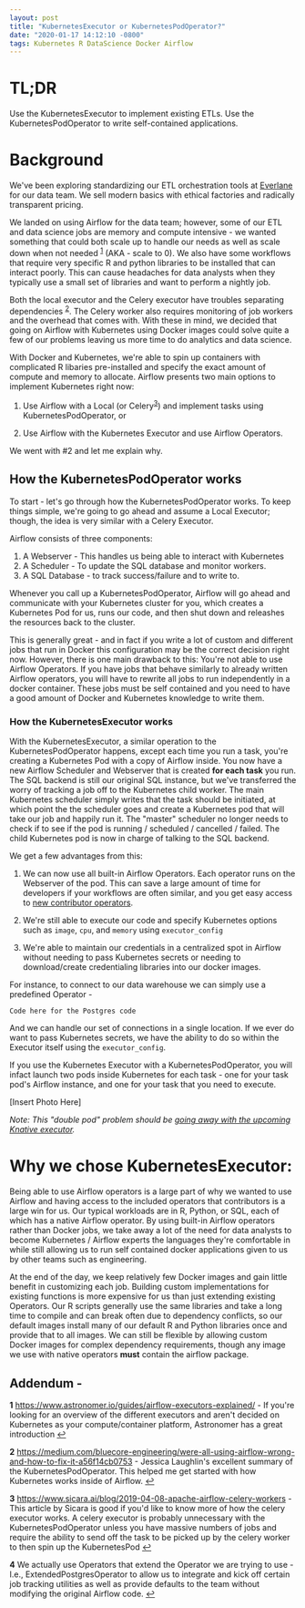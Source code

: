 ```yaml
---
layout: post
title: "KubernetesExecutor or KubernetesPodOperator?"
date: "2020-01-17 14:12:10 -0800"
tags: Kubernetes R DataScience Docker Airflow
---
```

# **TL;DR**
Use the KubernetesExecutor to implement existing ETLs. Use the  KubernetesPodOperator to write self-contained applications.

# Background
We've been exploring standardizing our ETL orchestration tools at [Everlane](https://www.everlane.com/) for our data team. We sell modern basics with ethical factories and radically transparent pricing.

We landed on using Airflow for the data team; however, some of our ETL and data science jobs are memory and compute intensive - we wanted something that could both scale up to handle our needs as well as scale down when not needed <sup id="a1">[1](#f1)</sup> (AKA -  scale to 0). We also have some workflows that require very specific R and python libraries to be installed that can interact poorly. This can cause headaches for data analysts when they typically use a small set of libraries and want to perform a nightly job.

Both the local executor and the Celery executor have troubles separating dependencies <sup id="a2">[2](#f2)</sup>. The Celery worker also requires monitoring of job workers and the overhead that comes with. With these in mind, we decided that going on Airflow with Kubernetes using Docker images could solve quite a few of our problems leaving us more time to do analytics and data science.

With Docker and Kubernetes, we're able to spin up containers with complicated R libaries pre-installed and specify the exact amount of compute and memory to allocate. Airflow presents two main options to implement Kubernetes right now:

1. Use Airflow with a Local (or Celery<sup id="a3">[3](#f3)</sup>) and implement tasks using KubernetesPodOperator, or

1. Use Airflow with the Kubernetes Executor and use Airflow Operators.

We went with #2 and let me explain why.

## How the KubernetesPodOperator works

To start - let's go through how the KubernetesPodOperator works. To keep things simple, we're going to go ahead and assume a Local Executor; though, the idea is very similar with a Celery Executor.

Airflow consists of three components:

1. A Webserver - This handles us being able to interact with Kubernetes
1. A Scheduler - To update the SQL database and monitor workers.
1. A SQL Database - to track success/failure and to write to.

Whenever you call up a KubernetesPodOperator, Airflow will go ahead and communicate with your Kubernetes cluster for you, which creates a Kubernetes Pod for us, runs our code, and then shut down and releashes the resources back to the cluster.

This is generally great - and in fact if you write a lot of custom and different jobs that run in Docker this configuration may be the correct decision right now. However, there is one main drawback to this: You're not able to use Airflow Operators. If you have jobs that behave similarly to already written Airflow operators, you will have to rewrite all jobs to run independently in a docker container. These jobs must be self contained and you need to have a good amount of Docker and Kubernetes knowledge to write them.


### How the KubernetesExecutor works

With the KubernetesExecutor, a similar operation to the KubernetesPodOperator happens, except each time you run a task, you're creating a Kubernetes Pod with a copy of Airflow inside. You now have a new Airflow Scheduler and Webserver that is created **for each task** you run. The SQL backend is still our original SQL instance, but we've transferred the worry of tracking a job off to the Kubernetes child worker. The main Kubernetes scheduler simply writes that the task should be initiated, at which point the the scheduler goes and create a Kubernetes pod that will take our job and happily run it. The "master" scheduler no longer needs to check if to see if the pod is running / scheduled / cancelled / failed. The child Kubernetes pod is now in charge of talking to the SQL backend.

We get a few advantages from this:

1. We can now use all built-in Airflow Operators. Each operator runs on the Webserver of the pod. This can save a large amount of time for developers if your workflows are often similar, and you get easy access to [new contributor operators](https://github.com/apache/airflow/tree/master/airflow/contrib/operators).

1. We're still able to execute our code and specify Kubernetes options such as `image`, `cpu`, and `memory` using `executor_config`

1. We're able to maintain our credentials in a centralized spot in Airflow without needing to pass Kubernetes secrets or needing to download/create credentialing libraries into our docker images.


For instance, to connect to our data warehouse we can simply use a predefined Operator -

`
Code here for the Postgres code
`

And we can handle our set of connections in a single location. If we ever do want to pass Kubernetes secrets, we have the ability to do so within the Executor itself using the `executor_config`.


If you use the Kubernetes Executor with a KubernetesPodOperator, you will infact launch two pods inside Kubernetes for each task - one for your task pod's Airflow instance, and one for your task that you need to execute.

[Insert Photo Here]

*Note: This "double pod" problem should be [going away with the upcoming Knative executor](https://cwiki.apache.org/confluence/display/AIRFLOW/AIP-25+The+K+Executor).*

# Why we chose KubernetesExecutor:

 Being able to use Airflow operators is a large part of why we wanted to use Airflow and having access to the included operators that contributors is a large win for us. Our typical workloads are in R, Python, or SQL, each of which has a native Airflow operator. By using built-in Airflow operators rather than Docker jobs, we take away a lot of the need for data analysts to become Kubernetes / Airflow experts the languages they're comfortable in while still allowing us to run self contained docker applications given to us by other teams such as engineering.

 At the end of the day, we keep relatively few Docker images and gain little benefit in customizing each job. Building custom implementations for existing functions is more expensive for us than just extending existing Operators. Our R scripts generally use the same libraries and take a long time to compile and can break often due to dependency conflicts, so our default images install many of our default R and Python libraries once and provide that to all images. We can still be flexible by allowing custom Docker images for complex dependency requirements, though any image we use with native operators **must** contain the airflow package.


## Addendum -

<b id="f1">1</b> https://www.astronomer.io/guides/airflow-executors-explained/ - If you're looking for an overview of the different executors and aren't decided on Kubernetes as your compute/container platform, Astronomer has a great introduction [↩](#a1)

<b id="f2">2</b> https://medium.com/bluecore-engineering/were-all-using-airflow-wrong-and-how-to-fix-it-a56f14cb0753 - Jessica Laughlin's excellent summary of the KubernetesPodOperator. This helped me get started with how Kubernetes works inside of Airflow. [↩](#a2)


<b id="f3">3</b> https://www.sicara.ai/blog/2019-04-08-apache-airflow-celery-workers - This article by Sicara is good if you'd like to know more of how the celery executor works. A celery executor is probably unnecessary with the KubernetesPodOperator unless you have massive numbers of jobs and require the ability to send off the task to be picked up by the celery worker to then spin up the KubernetesPod [↩](#a3)

 <b id="f4">4</b>  We actually use Operators that extend the Operator we are trying to use - I.e., ExtendedPostgresOperator to allow us to integrate and kick off certain job tracking utilities as well as provide defaults to the team without modifying the original Airflow code. [↩](#a4)
